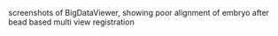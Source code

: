 screenshots of BigDataViewer, showing poor alignment of embryo after
bead based multi view registration

